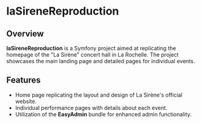 # laSireneReproduction

## Overview

**laSireneReproduction** is a Symfony project aimed at replicating the homepage of the "La Sirène" concert hall in La Rochelle. The project showcases the main landing page and detailed pages for individual events.

## Features

- Home page replicating the layout and design of La Sirène's official website.
- Individual performance pages with details about each event.
- Utilization of the **EasyAdmin** bundle for enhanced admin functionality.
